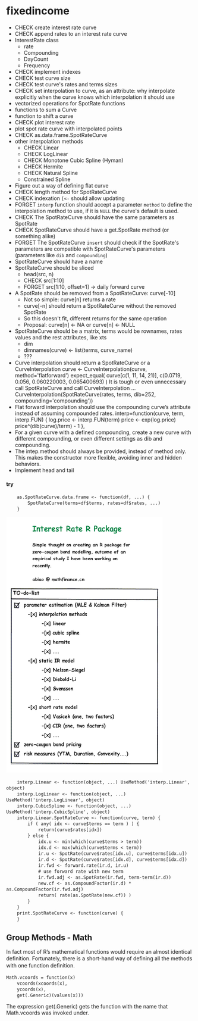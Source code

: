 # fixedincome

- CHECK create interest rate curve
- CHECK append rates to an interest rate curve
- InterestRate class
	- rate
	- Compounding
	- DayCount
	- Frequency
- CHECK implement indexes
- CHECK test curve size
- CHECK test curve's rates and terms sizes
- CHECK set interpolation to curve, as an attribute: why interpolate explicitly when the curve knows which interpolation it should use
- vectorized operations for SpotRate functions
- functions to sum a Curve
- function to shift a curve
- CHECK plot interest rate
- plot spot rate curve with interpolated points
- CHECK as.data.frame.SpotRateCurve
- other interpolation methods
	- CHECK Linear
	- CHECK LogLinear
	- CHECK Monotone Cubic Spline (Hyman)
	- CHECK Hermite
	- CHECK Natural Spline
	- Constrained Spline
- Figure out a way of defining flat curve
- CHECK length method for SpotRateCurve
- CHECK indexation `[<-` should allow updating
- FORGET `interp` function should accept a parameter `method` to define the interpolation method to use, if it is `NULL` the curve's default is used.
- CHECK The SpotRateCurve should have the same parameters as SpotRate
- CHECK SpotRateCurve should have a get.SpotRate method (or something alike)
- FORGET The SpotRateCurve `insert` should check if the SpotRate's parameters are compatible with SpotRateCurve's parameters (parameters like `dib` and `compounding`)
- SpotRateCurve should have a name
- SpotRateCurve should be sliced
	- head(src, n)
	- CHECK src[1:10]
	- FORGET src[1:10, offset=1] -> daily forward curve
- A SpotRate should be removed from a SpotRateCurve: curve[-10]
	- Not so simple: curve[n] returns a rate
	- curve[-n] should return a SpotRateCurve without the removed SpotRate
	- So this doesn't fit, different returns for the same operation
	- Proposal: curve[n] <- NA or curve[n] <- NULL
- SpotRateCurve should be a matrix, terms would be rownames, rates values and the rest attributes, like xts
	- dim
	- dimnames(curve) <- list(terms, curve_name)
	- ???
- Curve interpolation should return a SpotRateCurve or a CurveInterpolation
	curve <- CurveInterpolation(curve, method='flatforward')
	expect_equal( curve[c(1, 11, 14, 21)], c(0.0719, 0.056, 0.060220003, 0.065400693) )
	It is tough or even unnecessary call SpotRateCurve and call CurveInterpolation …
	CurveInterpolation(SpotRateCurve(rates, terms,
	    dib=252, compounding='compounding'))
- Flat forward interpolation should use the compounding curve’s attribute instead of assuming compounded rates.
	interp=function(curve, term, interp.FUN) {
	    log.price <- interp.FUN(term)
	    price <- exp(log.price)
	    price^(dib(curve)/term) - 1
	},
- For a given curve with a defined compounding, create a new curve with different compounding, or even different settings as dib and compounding.
- The intep.method should always be provided, instead of method only. This makes the constructor more flexible, avoiding inner and hidden behaviors.
- Implement head and tail


#### try

		as.SpotRateCurve.data.frame <- function(df, ...) {
		    SpotRateCurve(terms=df$terms, rates=df$rates, ...)
		}


![](interestrateRpackage.gif)


		interp.Linear <- function(object, ...) UseMethod('interp.Linear', object)
		interp.LogLinear <- function(object, ...) UseMethod('interp.LogLinear', object)
		interp.CubicSpline <- function(object, ...) UseMethod('interp.CubicSpline', object)
		interp.Linear.SpotRateCurve <- function(curve, term) {
		    if ( any( idx <- curve$terms == term ) ) {
		        return(curve$rates[idx])
		    } else {
		        idx.u <- min(which(curve$terms > term))
		        idx.d <- max(which(curve$terms < term))
		        ir.u <- SpotRate(curve$rates[idx.u], curve$terms[idx.u])
		        ir.d <- SpotRate(curve$rates[idx.d], curve$terms[idx.d])
		        ir.fwd <- forward.rate(ir.d, ir.u)
		        # use forward rate with new term
		        ir.fwd.adj <- as.SpotRate(ir.fwd, term-term(ir.d))
		        new.cf <- as.CompoundFactor(ir.d) * as.CompoundFactor(ir.fwd.adj)
		        return( rate(as.SpotRate(new.cf)) )
		    }
		}
		print.SpotRateCurve <- function(curve) {
		}



## Group Methods - Math

In fact most of R’s mathematical functions would require an
almost identical deﬁnition. Fortunately, there is a short-hand
way of deﬁning all the methods with one function deﬁnition.

	Math.vcoords = function(x)
		vcoords(xcoords(x),
		ycoords(x),
		get(.Generic)(values(x)))

The expression get(.Generic) gets the function with the
name that Math.vcoords was invoked under.
